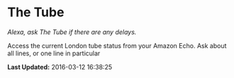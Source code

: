 # The Tube
*Alexa, ask The Tube if there are any delays.*

Access the current London tube status from your Amazon Echo. Ask about all lines, or one line in particular

**Last Updated:** 2016-03-12 16:38:25